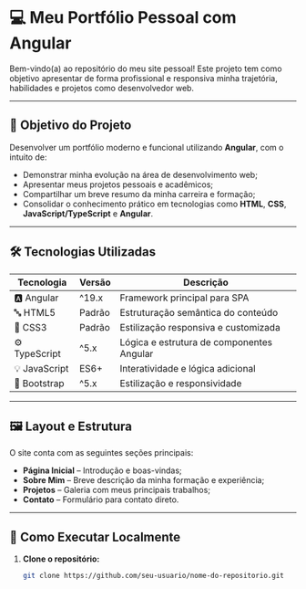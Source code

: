 # 💻 Meu Portfólio Pessoal com Angular

Bem-vindo(a) ao repositório do meu site pessoal! Este projeto tem como objetivo apresentar de forma profissional e responsiva minha trajetória, habilidades e projetos como desenvolvedor web.

---

## 📌 Objetivo do Projeto

Desenvolver um portfólio moderno e funcional utilizando **Angular**, com o intuito de:

- Demonstrar minha evolução na área de desenvolvimento web;
- Apresentar meus projetos pessoais e acadêmicos;
- Compartilhar um breve resumo da minha carreira e formação;
- Consolidar o conhecimento prático em tecnologias como **HTML**, **CSS**, **JavaScript/TypeScript** e **Angular**.

---

## 🛠️ Tecnologias Utilizadas

| Tecnologia     | Versão        | Descrição                                 |
|----------------|---------------|-------------------------------------------|
| 🅰️ Angular     | ^19.x         | Framework principal para SPA              |
| 🔤 HTML5       | Padrão        | Estruturação semântica do conteúdo        |
| 🎨 CSS3        | Padrão        | Estilização responsiva e customizada      |
| ⚙️ TypeScript  | ^5.x          | Lógica e estrutura de componentes Angular |
| 💡 JavaScript  | ES6+           | Interatividade e lógica adicional         |
| 🎯 Bootstrap   | ^5.x          | Estilização e responsividade              |

---

## 🖼️ Layout e Estrutura

O site conta com as seguintes seções principais:

- **Página Inicial** – Introdução e boas-vindas;
- **Sobre Mim** – Breve descrição da minha formação e experiência;
- **Projetos** – Galeria com meus principais trabalhos;
- **Contato** – Formulário para contato direto.

---

## 🚀 Como Executar Localmente

1. **Clone o repositório:**

   ```bash
   git clone https://github.com/seu-usuario/nome-do-repositorio.git
